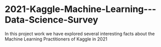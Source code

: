 # 2021-Kaggle-Machine-Learning---Data-Science-Survey
In this project work we have explored several interesting facts about the Machine Learning Practitioners of Kaggle in 2021 
